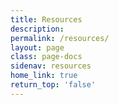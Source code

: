 ```yaml
---
title: Resources
description:
permalink: /resources/
layout: page
class: page-docs
sidenav: resources
home_link: true
return_top: 'false'
---
```

